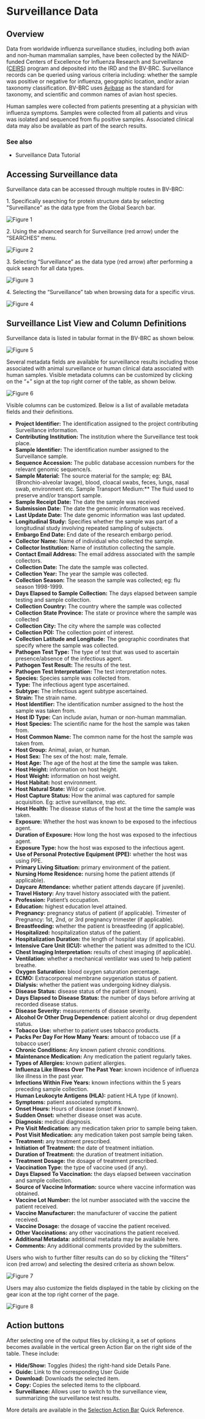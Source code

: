 # Surveillance Data

## Overview
Data from worldwide influenza surveillance studies, including both avian and non-human mammalian samples, have been collected by the NIAID-funded Centers of Excellence for Influenza Research and Surveillance ([CEIRS](https://www.niaidceirs.org/)) program and deposited into the IRD and the BV-BRC.  Surveillance records can be queried using various criteria including: whether the sample was positive or negative for influenza, geographic location, and/or avian taxonomy classification. BV-BRC uses [Avibase](https://avibase.bsc-eoc.org/avibase.jsp?lang=EN) as the standard for taxonomy, and scientific and common names of avian host species. 

Human samples were collected from patients presenting at a physician with influenza symptoms. Samples were collected from all patients and virus was isolated and sequenced from flu positive samples. Associated clinical data may also be available as part of the search results.


### See also
* Surveillance Data Tutorial

## Accessing Surveillance data

Surveillance data can be accessed through multiple routes in BV-BRC: 

1\. Specifically searching for protein structure data by selecting "Surveillance" as the data type from the Global Search bar.

![Figure 1](../images/surveillance_Picture1.png "Figure 1")

2\. Using the advanced search for Surveillance (red arrow) under the “SEARCHES” menu. 

![Figure 2](../images/surveillance_Picture2.png "Figure 2")

3\. Selecting “Surveillance” as the data type (red arrow) after performing a quick search for all data types. 

![Figure 3](../images/surveillance_Picture3.png "Figure 3")

4\. Selecting the “Surveillance” tab when browsing data for a specific virus.  

![Figure 4](../images/surveillance_Picture4.png "Figure 4")

## Surveillance List View and Column Definitions

Surveillance data is listed in tabular format in the BV-BRC as shown below. 

![Figure 5](../images/surveillance_Picture5.png "Figure 5")

Several metadata fields are available for surveillance results including those associated with animal surveillance or human clinical data associated with human samples. Visible metadata columns can be customized by clicking on the “+” sign at the top right corner of the table, as shown below. 

![Figure 6](../images/surveillance_Picture6.png "Figure 6")

Visible columns can be customized. Below is a list of available metadata fields and their definitions. 

* **Project Identifier:** The identification assigned to the project contributing Surveillance information. 
* **Contributing Institution:** The institution where the Surveillance test took place. 
* **Sample Identifier:** The identification number assigned to the Surveillance sample. 
* **Sequence Accession:** The public database accession numbers for the relevant genomic sequence/s. 
* **Sample Material:** The source material for the sample; eg: BAL (Bronchio-alveolar lavage), blood, cloacal swabs, feces, lungs, nasal swab, environment etc. 
Sample Transport Medium:** The fluid used to preserve and/or transport sample. 
* **Sample Receipt Date:** The date the sample was received
* **Submission Date:** The date the genomic information was received. 
* **Last Update Date:** The date genomic information was last updated. 
* **Longitudinal Study:** Specifies whether the sample was part of a longitudinal study involving repeated sampling of subjects. 
* **Embargo End Date:** End date of the research embargo period. 
* **Collector Name:** Name of individual who collected the sample. 
* **Collector Institution:** Name of institution collecting the sample.
* **Contact Email Address:** The email address associated with the sample collectors. 
* **Collection Date:** The date the sample was collected. 
* **Collection Year:** The year the sample was collected.
* **Collection Season:** The season the sample was collected; eg: flu season 1998-1999.
* **Days Elapsed to Sample Collection:** The days elapsed between sample testing and sample collection. 
* **Collection Country:** The country where the sample was collected
* **Collection State Province:** The state or province where the sample was collected
* **Collection City:** The city where the sample was collected
* **Collection POI:** The collection point of interest. 
* **Collection Latitude and Longitude:** The geographic coordinates that specify where the sample was collected. 
* **Pathogen Test Type:** The type of test that was used to ascertain presence/absence of the infectious agent. 
* **Pathogen Test Result:** The results of the test. 
* **Pathogen Test Interpretation:** The test interpretation notes. 
* **Species:** Species sample was collected from.
* **Type:** The infectious agent type ascertained. 
* **Subtype:** The infectious agent subtype ascertained.
* **Strain:** The strain name. 
* **Host Identifier:** The identification number assigned to the host the sample was taken from. 
* **Host ID Type:** Can include avian, human or non-human mammalian. 
* **Host Species:** The scientific name for the host the sample was taken from. 
* **Host Common Name:** The common name for the host the sample was taken from.
* **Host Group:** Animal, avian, or human. 
* **Host Sex:** The sex of the host: male, female.
* **Host Age:** The age of the host at the time the sample was taken. 
* **Host Height:** information on host height.  
* **Host Weight:** information on host weight. 
* **Host Habitat:** host environment.  
* **Host Natural State:** Wild or captive. 
* **Host Capture Status:** How the animal was captured for sample acquisition. Eg: active surveillance, trap etc. 
* **Host Health:** The disease status of the host at the time the sample was taken.
* **Exposure:** Whether the host was known to be exposed to the infectious agent. 
* **Duration of Exposure:** How long the host was exposed to the infectious agent. 
* **Exposure Type:** how the host was exposed to the infectious agent. 
* **Use of Personal Protective Equipment (PPE):** whether the host was using PPE. 
* **Primary Living Situation:** primary environment of the patient. 
* **Nursing Home Residence:** nursing home the patient attends (if applicable).
* **Daycare Attendance:** whether patient attends daycare (if juvenile).
* **Travel History:** Any travel history associated with the patient. 
* **Profession:** Patient’s occupation. 
* **Education:** highest education level attained. 
* **Pregnancy:** pregnancy status of patient (if applicable).
Trimester of Pregnancy: 1st, 2nd, or 3rd pregnancy trimester (if applicable).
* **Breastfeeding:** whether the patient is breastfeeding (if applicable). 
* **Hospitalized:** hospitalization status of the patient. 
* **Hospitalization Duration:** the length of hospital stay (if applicable). 
* **Intensive Care Unit (ICU):** whether the patient was admitted to the ICU. 
* **Chest Imaging Interpretation:** results of chest imaging (if applicable). 
* **Ventilation:** whether a mechanical ventilator was used to help patient breathe.
* **Oxygen Saturation:** blood oxygen saturation percentage. 
* **ECMO:** Extracorporeal membrane oxygenation status of patient. 
* **Dialysis:** whether the patient was undergoing kidney dialysis.
* **Disease Status:** disease status of the patient (if known). 
* **Days Elapsed to Disease Status:** the number of days before arriving at recorded disease status. 
* **Disease Severity:** measurements of disease severity. 
* **Alcohol Or Other Drug Dependence:** patient alcohol or drug dependent status. 
* **Tobacco Use:** whether to patient uses tobacco products. 
* **Packs Per Day For How Many Years:** amount of tobacco use (if a tobacco user)
* **Chronic Conditions:** Any known patient chronic conditions. 
* **Maintenance Medication:** Any medication the patient regularly takes. 
* **Types of Allergies:** known patient allergies. 
* **Influenza Like Illness Over The Past Year:** known incidence of influenza like illness in the past year. 
* **Infections Within Five Years:** known infections within the 5 years preceding sample collection. 
* **Human Leukocyte Antigens (HLA):** patient HLA type (if known).
* **Symptoms:** patient associated symptoms. 
* **Onset Hours:** Hours of disease (onset if known).
* **Sudden Onset:** whether disease onset was acute.
* **Diagnosis:** medical diagnosis.
* **Pre Visit Medication:** any medication taken prior to sample being taken.
* **Post Visit Medication:** any medication taken post sample being taken.
* **Treatment:** any treatment prescribed.
* **Initiation of Treatment:** the date of treatment initiation.
* **Duration of Treatment:** the duration of treatment initiation.
* **Treatment Dosage:** the dosage of treatment prescribed.
* **Vaccination Type:** the type of vaccine used (if any).
* **Days Elapsed To Vaccination:** the days elapsed between vaccination and sample collection. 
* **Source of Vaccine Information:** source where vaccine information was obtained. 
* **Vaccine Lot Number:** the lot number associated with the vaccine the patient received. 
* **Vaccine Manufacturer:** the manufacturer of vaccine the patient received.
* **Vaccine Dosage:** the dosage of vaccine the patient received.
* **Other Vaccinations:** any other vaccinations the patient received.
* **Additional Metadata:** additional metadata may be available here. 
* **Comments:** Any additional comments provided by the submitters.

Users who wish to further filter results can do so by clicking the “filters” icon (red arrow) and selecting the desired criteria as shown below.   

![Figure 7](../images/surveillance_Picture7.png "Figure 7")

Users may also customize the fields displayed in the table by clicking on the gear icon at the top right corner of the page. 

![Figure 8](../images/surveillance_Picture8.png "Figure 8")

## Action buttons

After selecting one of the output files by clicking it, a set of options becomes available in the vertical green Action Bar on the right side of the table. These include:

* **Hide/Show:** Toggles (hides) the right-hand side Details Pane.
* **Guide:** Link to the corresponding User Guide
* **Download:** Downloads the selected item.
* **Copy:** Copies the selected items to the clipboard.
* **Surveillance:** Allows user to switch to the surveillance view, summarizing the surveillance test results.

More details are available in the [Selection Action Bar](../action_bar.html) Quick Reference.
